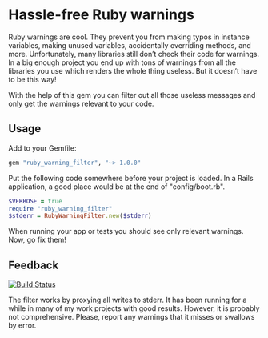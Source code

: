# Hassle-free Ruby warnings

Ruby warnings are cool. They prevent you from making typos in instance variables, making unused variables, accidentally overriding methods, and more. Unfortunately, many libraries still don’t check their code for warnings. In a big enough project you end up with tons of warnings from all the libraries you use which renders the whole thing useless. But it doesn’t have to be this way!

With the help of this gem you can filter out all those useless messages and only get the warnings relevant to your code.

## Usage

Add to your Gemfile:

```ruby
gem "ruby_warning_filter", "~> 1.0.0"
```

Put the following code somewhere before your project is loaded. In a Rails application, a good place would be at the end of "config/boot.rb".

```ruby
$VERBOSE = true
require "ruby_warning_filter"
$stderr = RubyWarningFilter.new($stderr)
```

When running your app or tests you should see only relevant warnings. Now, go fix them!

## Feedback

[![Build Status](https://travis-ci.org/semaperepelitsa/ruby_warning_filter.svg?branch=master)](https://travis-ci.org/semaperepelitsa/ruby_warning_filter)

The filter works by proxying all writes to stderr. It has been running for a while in many of my work projects with good results. However, it is probably not comprehensive. Please, report any warnings that it misses or swallows by error.
